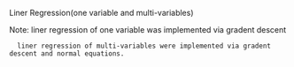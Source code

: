 Liner Regression(one variable and multi-variables)

Note: 
     liner regression of one variable was implemented via gradent descent
      
      liner regression of multi-variables were implemented via gradent descent and normal equations.
